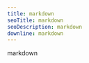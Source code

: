 ```yaml
---
title: markdown
seoTitle: markdown
seoDescription: markdown
downline: markdown
---
```

<!--StartFragment-->

markdown

<!--EndFragment-->